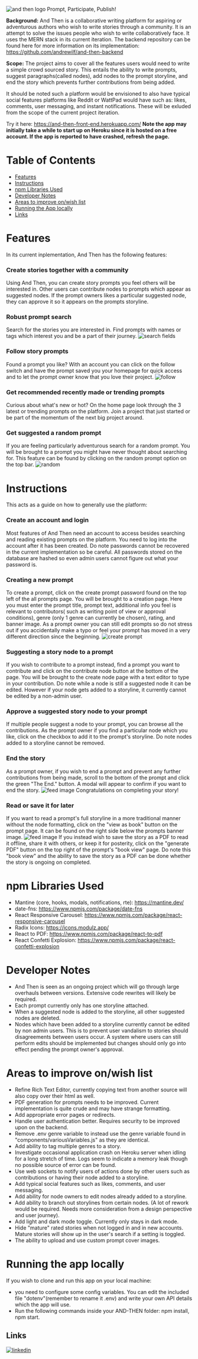 ![and then logo](https://github.com/andrewilf/and-then/blob/main/src/img/and%20then%20logo.png?raw=true)
Prompt, Participate, Publish!

**Background:**
And Then is a collaborative writing platform for aspiring or adventurous authors who wish to write stories through a community. It is an attempt to solve the issues people who wish to write collaboratively face. It uses the MERN stack in its current iteration.
The backend repository can be found here for more information on its implementation: https://github.com/andrewilf/and-then-backend

**Scope:**
The project aims to cover all the features users would need to write a simple crowd sourced story. This entails the ability to write prompts, suggest paragraphs(called nodes), add nodes to the prompt storyline, and end the story which prevents further contributions from being added.

It should be noted such a platform would be envisioned to also have typical social features platforms like Reddit or WattPad would have such as: likes, comments, user messaging, and instant notifications. These will be exluded from the scope of the current project iteration.

Try it here: https://and-then-front-end.herokuapp.com/
**Note the app may initially take a while to start up on Heroku since it is hosted on a free account. If the app is reported to have crashed, refresh the page.**

# Table of Contents

- [Features](#Features)
- [Instructions](#Instructions)
- [npm Libraries Used](#npm-Libraries-Used)
- [Developer Notes](#Developer-Notes)
- [Areas to improve on/wish list](#areas-to-improve-onwish-list)
- [Running the App locally](#running-the-app-locally)
- [Links](#Links)

# Features

In its current inplementation, And Then has the following features:
### Create stories together with a community
Using And Then, you can create story prompts you feel others will be interested in. Other users can contribute nodes to prompts which appear as suggested nodes. If the prompt owners likes a particular suggested node, they can approve it so it appears on the prompts storyline.

### Robust prompt search
Search for the stories you are interested in. Find prompts with names or tags which interest you and be a part of their journey.
![search fields](https://github.com/andrewilf/and-then-backend/blob/main/readme_img/Search%20fields%20image.png?raw=true)

### Follow story prompts
Found a prompt you like? With an account you can click on the follow switch and have the prompt saved you your homepage for quick access and to let the prompt owner know that you love their project.
![follow](https://github.com/andrewilf/and-then/blob/main/readme_imgs/follow.png?raw=true)
### Get recommended recently made or trending prompts
Curious about what's new or hot? On the home page look through the 3 latest or trending prompts on the platform. Join a project that just started or be part of the momentum of the next big project around.
  
### Get suggested a random prompt
If you are feeling particularly adventurous search for a random prompt. You will be brought to a prompt you might have never thought about searching for. This feature can be found by clicking on the random prompt option on the top bar.
![random](https://github.com/andrewilf/and-then/blob/main/readme_imgs/randombar.png?raw=true)
# Instructions

This acts as a guide on how to generally use the platform:

### Create an account and login
Most features of And Then need an account to access besides searching and reading existing prompts on the platform. You need to log into the account after it has been created. Do note passwords cannot be recovered in the current implementation so be careful. All passwords stored on the database are hashed so even admin users cannot figure out what your password is.
### Creating a new prompt
To create a prompt, click on the create prompt password found on the top left of the all prompts page. You will be brought to a creation page. Here you must enter the prompt title, prompt text, additional info you feel is relevant to contributors( such as writing point of view or approval conditions), genre (only 1 genre can currently be chosen), rating, and banner image. 
As a prompt owner you can still edit prompts so do not stress out if you accidentally make a typo or feel your prompt has moved in a very different direction since the beginning.
![create prompt](https://github.com/andrewilf/and-then/blob/main/readme_imgs/createprompt.png?raw=true)
### Suggesting a story node to a prompt
If you wish to contribute to a prompt instead, find a prompt you want to contribute and click on the contribute node button at the bottom of the page. You will be brought to the create node page with a text editor to type in your contribution.
Do note while a node is still a suggested node it can be edited. However if your node gets added to a storyline, it currently cannot be edited by a non-admin user.

### Approve a suggested story node to your prompt
If multiple people suggest a node to your prompt, you can browse all the contributions. As the prompt owner if you find a particular node which you like, click on the checkbox to add it to the prompt's storyline. Do note nodes added to a storyline cannot be removed.

### End the story
As a prompt owner, if you wish to end a prompt and prevent any further contributions from being made, scroll to the bottom of the prompt and click the green "The End." button. A modal will appear to confirm if you want to end the story.
![feed image](url)
Congratulations on completing your story!
### Read or save it for later
If you want to read a prompt's full storyline in a more traditional manner without the node formatting, click on the "view as book" button on the prompt page. It can be found on the right side below the prompts banner image.
![feed image](url)
If you instead wish to save the story as a PDF to read it offline, share it with others, or keep it for posterity, click on the "generate PDF" button on the top right of the prompt's "book view" page.
Do note this "book view" and the ability to save the story as a PDF can be done whether the story is ongoing on completed.

# npm Libraries Used

- Mantine (core, hooks, modals, notifications, rte): https://mantine.dev/
- date-fns: https://www.npmjs.com/package/date-fns
- React Responsive Carousel: https://www.npmjs.com/package/react-responsive-carousel
- Radix Icons: https://icons.modulz.app/
- React to PDF: https://www.npmjs.com/package/react-to-pdf
- React Confetti Explosion: https://www.npmjs.com/package/react-confetti-explosion

# Developer Notes

- And Then is seen as an ongoing project which will go through large overhauls between versions. Extensive code rewrites will likely be required.
- Each prompt currently only has one storyline attached.
- When a suggested node is added to the storyline, all other suggested nodes are deleted.
- Nodes which have been added to a storyline currently cannot be edited by non admin users. This is to prevent user vandalism to stories should disagreements between users occur. A system where users can still perform edits should be implemented but changes should only go into effect pending the prompt owner's approval.

# Areas to improve on/wish list

- Refine Rich Text Editor, currently copying text from another source will also copy over their html as well.
- PDF generation for prompts needs to be improved. Current implementation is quite crude and may have strange formatting.
- Add appropriate error pages or redirects.
- Handle user authentication better. Requires security to be improved upon on the backend.
- Remove .env genre variable to instead use the genre variable found in "components/variousVariables.js" as they are identical.
- Add ability to tag multiple genres to a story.
- Investigate occasional application crash on Heroku server when idling for a long stretch of time. Logs seem to indicate a memory leak though no possible source of error can be found.
- Use web sockets to notify users of actions done by other users such as contributions or having their node added to a storyline.
- Add typical social features such as likes, comments, and user messaging.
- Add ability for node owners to edit nodes already added to a storyline.
- Add ability to branch out storylines from certain nodes. (A lot of rework would be required. Needs more consideration from a design perspective and user journey).
- Add light and dark mode toggle. Currently only stays in dark mode.
- Hide "mature" rated stories when not logged in and in new accounts. Mature stories will show up in the user's search if a setting is toggled.
- The ability to upload and use custom prompt cover images.

# Running the app locally

If you wish to clone and run this app on your local machine:

- you need to configure some config variables. You can edit the included file "dotenv"(remember to rename it .env) and write your own API details which the app will use.
- Run the following commands inside your AND-THEN folder: npm install, npm start.

## Links

[![linkedin](https://img.shields.io/badge/linkedin-0A66C2?style=for-the-badge&logo=linkedin&logoColor=white)](https://www.linkedin.com/in/andrewianfaulkner/)
